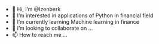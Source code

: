 - 👋 Hi, I’m @Izenberk
- 👀 I’m interested in applications of Python in financial field
- 🌱 I’m currently learning Machine learning in finance
- 💞️ I’m looking to collaborate on ...
- 📫 How to reach me ...

<!---
Izenberk/Izenberk is a ✨ special ✨ repository because its `README.md` (this file) appears on your GitHub profile.
You can click the Preview link to take a look at your changes.
--->

